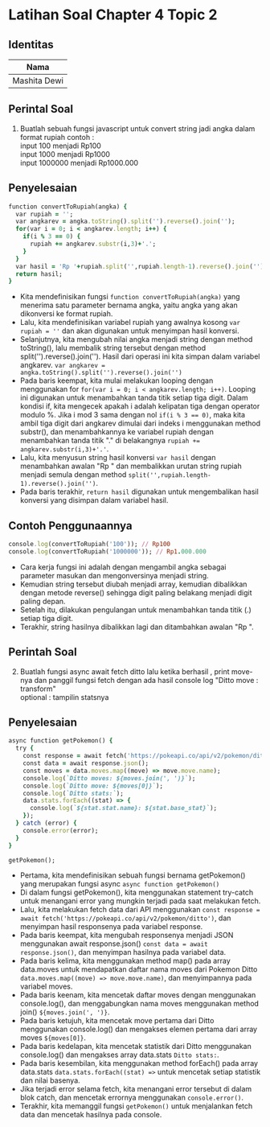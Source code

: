 # Latihan Soal Chapter 4 Topic 2

 ## Identitas
| Nama           |
| ---            |
| Mashita Dewi   |

## Perintal Soal
1. Buatlah sebuah fungsi javascript untuk convert string jadi angka dalam format rupiah contoh :<br>
input 100 menjadi Rp100 <br>
input 1000 menjadi Rp1000 <br>
input 1000000 menjadi Rp1000.000 <br>
  
## Penyelesaian

```ruby
function convertToRupiah(angka) {
  var rupiah = '';    
  var angkarev = angka.toString().split('').reverse().join('');
  for(var i = 0; i < angkarev.length; i++) {
    if(i % 3 == 0) {
      rupiah += angkarev.substr(i,3)+'.';
    }
  }
  var hasil = 'Rp '+rupiah.split('',rupiah.length-1).reverse().join('');
  return hasil;
}
```
- Kita mendefinisikan fungsi `function convertToRupiah(angka)` yang menerima satu parameter bernama angka, yaitu angka yang akan dikonversi ke format rupiah.
- Lalu, kita mendefinisikan variabel rupiah yang awalnya kosong `var rupiah = ''` dan akan digunakan untuk menyimpan hasil konversi.
- Selanjutnya, kita mengubah nilai angka menjadi string dengan method toString(), lalu membalik string tersebut dengan method split('').reverse().join(''). Hasil dari operasi ini kita simpan dalam variabel angkarev. `var angkarev = angka.toString().split('').reverse().join('')`
- Pada baris keempat, kita mulai melakukan looping dengan menggunakan for `for(var i = 0; i < angkarev.length; i++)`. Looping ini digunakan untuk menambahkan tanda titik setiap tiga digit. Dalam kondisi if, kita mengecek apakah i adalah kelipatan tiga dengan operator modulo %. Jika i mod 3 sama dengan nol `if(i % 3 == 0)`, maka kita ambil tiga digit dari angkarev dimulai dari indeks i menggunakan method substr(), dan menambahkannya ke variabel rupiah dengan menambahkan tanda titik "." di belakangnya `rupiah += angkarev.substr(i,3)+'.'`.
- Lalu, kita menyusun string hasil konversi `var hasil` dengan menambahkan awalan "Rp " dan membalikkan urutan string rupiah menjadi semula dengan method `split('',rupiah.length-1).reverse().join('')`.
- Pada baris terakhir, `return hasil` digunakan untuk mengembalikan hasil konversi yang disimpan dalam variabel hasil.

## Contoh Penggunaannya
```ruby
console.log(convertToRupiah('100')); // Rp100
console.log(convertToRupiah('1000000')); // Rp1.000.000
```
- Cara kerja fungsi ini adalah dengan mengambil angka sebagai parameter masukan dan mengonversinya menjadi string. 
- Kemudian string tersebut diubah menjadi array, kemudian dibalikkan dengan metode reverse() sehingga digit paling belakang menjadi digit paling depan. 
- Setelah itu, dilakukan pengulangan untuk menambahkan tanda titik (.) setiap tiga digit. 
- Terakhir, string hasilnya dibalikkan lagi dan ditambahkan awalan "Rp ".

## Perintah Soal
2. Buatlah fungsi async await fetch ditto lalu ketika berhasil , print move-nya dan panggil fungsi fetch dengan ada hasil console log "Ditto move : transform"<br> optional : tampilin statsnya

## Penyelesaian
```ruby
async function getPokemon() {
  try {
    const response = await fetch('https://pokeapi.co/api/v2/pokemon/ditto');
    const data = await response.json();
    const moves = data.moves.map((move) => move.move.name);
    console.log(`Ditto moves: ${moves.join(', ')}`);
    console.log(`Ditto move: ${moves[0]}`);
    console.log(`Ditto stats:`);
    data.stats.forEach((stat) => {
      console.log(`${stat.stat.name}: ${stat.base_stat}`);
    });
  } catch (error) {
    console.error(error);
  }
}

getPokemon();
```

- Pertama, kita mendefinisikan sebuah fungsi bernama getPokemon() yang merupakan fungsi async `async function getPokemon()`
- Di dalam fungsi getPokemon(), kita menggunakan statement try-catch untuk menangani error yang mungkin terjadi pada saat melakukan fetch.
- Lalu, kita melakukan fetch data dari API menggunakan `const response = await fetch('https://pokeapi.co/api/v2/pokemon/ditto')`, dan menyimpan hasil responsenya pada variabel response.
- Pada baris keempat, kita mengubah responsenya menjadi JSON menggunakan await response.json() `const data = await response.json()`, dan menyimpan hasilnya pada variabel data.
- Pada baris kelima, kita menggunakan method map() pada array data.moves untuk mendapatkan daftar nama moves dari Pokemon Ditto `data.moves.map((move) => move.move.name)`, dan menyimpannya pada variabel moves.
- Pada baris keenam, kita mencetak daftar moves dengan menggunakan console.log(), dan menggabungkan nama moves menggunakan method join() `${moves.join(', ')}`.
- Pada baris ketujuh, kita mencetak move pertama dari Ditto menggunakan console.log() dan mengakses elemen pertama dari array moves `${moves[0]}`.
- Pada baris kedelapan, kita mencetak statistik dari Ditto menggunakan console.log() dan mengakses array data.stats `Ditto stats:`.
- Pada baris kesembilan, kita menggunakan method forEach() pada array data.stats `data.stats.forEach((stat) =>` untuk mencetak setiap statistik dan nilai basenya.
- Jika terjadi error selama fetch, kita menangani error tersebut di dalam blok catch, dan mencetak errornya menggunakan `console.error()`.
- Terakhir, kita memanggil fungsi `getPokemon()` untuk menjalankan fetch data dan mencetak hasilnya pada console.





